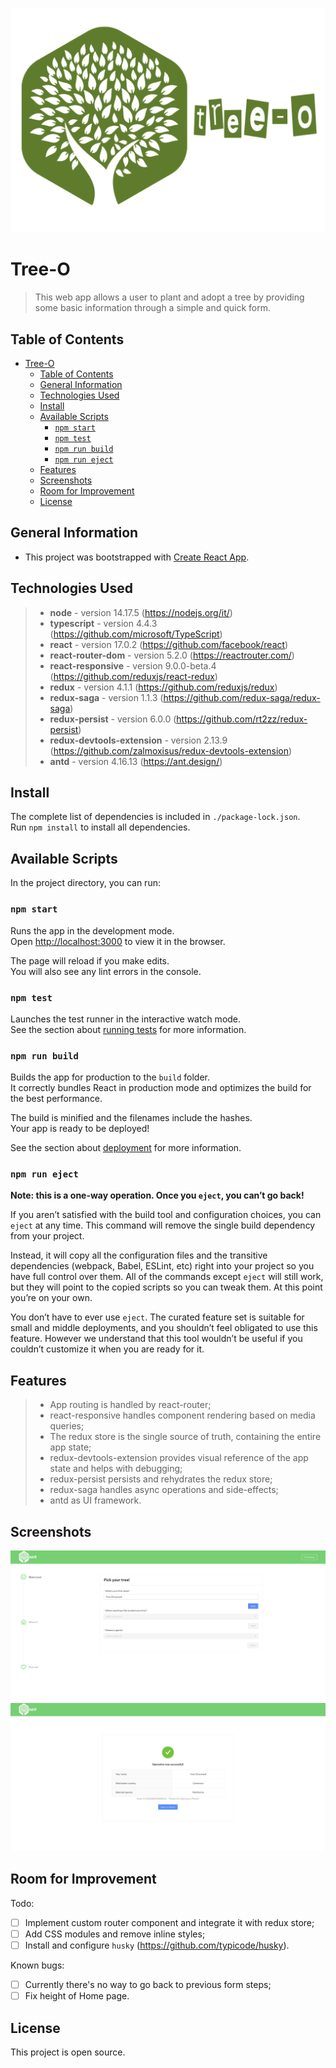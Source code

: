 ![Logo](./src/resources/logo_green.png)

# Tree-O

> This web app allows a user to plant and adopt a tree by providing some basic information through a simple and quick form.

## Table of Contents

- [Tree-O](#tree-o)
  - [Table of Contents](#table-of-contents)
  - [General Information](#general-information)
  - [Technologies Used](#technologies-used)
  - [Install](#install)
  - [Available Scripts](#available-scripts)
    - [`npm start`](#npm-start)
    - [`npm test`](#npm-test)
    - [`npm run build`](#npm-run-build)
    - [`npm run eject`](#npm-run-eject)
  - [Features](#features)
  - [Screenshots](#screenshots)
  - [Room for Improvement](#room-for-improvement)
  - [License](#license)

## General Information

- This project was bootstrapped with [Create React App](https://github.com/facebook/create-react-app).

## Technologies Used

> - **node** - version 14.17.5 (https://nodejs.org/it/)
> - **typescript** - version 4.4.3 (https://github.com/microsoft/TypeScript)
> - **react** - version 17.0.2 (https://github.com/facebook/react)
> - **react-router-dom** - version 5.2.0 (https://reactrouter.com/)
> - **react-responsive** - version 9.0.0-beta.4 (https://github.com/reduxjs/react-redux)
> - **redux** - version 4.1.1 (https://github.com/reduxjs/redux)
> - **redux-saga** - version 1.1.3 (https://github.com/redux-saga/redux-saga)
> - **redux-persist** - version 6.0.0 (https://github.com/rt2zz/redux-persist)
> - **redux-devtools-extension** - version 2.13.9 (https://github.com/zalmoxisus/redux-devtools-extension)
> - **antd** - version 4.16.13 (https://ant.design/)

## Install

The complete list of dependencies is included in `./package-lock.json`.\
Run `npm install` to install all dependencies.

## Available Scripts

In the project directory, you can run:

### `npm start`

Runs the app in the development mode.\
Open [http://localhost:3000](http://localhost:3000) to view it in the browser.

The page will reload if you make edits.\
You will also see any lint errors in the console.

### `npm test`

Launches the test runner in the interactive watch mode.\
See the section about [running tests](https://facebook.github.io/create-react-app/docs/running-tests) for more information.

### `npm run build`

Builds the app for production to the `build` folder.\
It correctly bundles React in production mode and optimizes the build for the best performance.

The build is minified and the filenames include the hashes.\
Your app is ready to be deployed!

See the section about [deployment](https://facebook.github.io/create-react-app/docs/deployment) for more information.

### `npm run eject`

**Note: this is a one-way operation. Once you `eject`, you can’t go back!**

If you aren’t satisfied with the build tool and configuration choices, you can `eject` at any time. This command will remove the single build dependency from your project.

Instead, it will copy all the configuration files and the transitive dependencies (webpack, Babel, ESLint, etc) right into your project so you have full control over them. All of the commands except `eject` will still work, but they will point to the copied scripts so you can tweak them. At this point you’re on your own.

You don’t have to ever use `eject`. The curated feature set is suitable for small and middle deployments, and you shouldn’t feel obligated to use this feature. However we understand that this tool wouldn’t be useful if you couldn’t customize it when you are ready for it.

## Features

> - App routing is handled by react-router;
> - react-responsive handles component rendering based on media queries;
> - The redux store is the single source of truth, containing the entire app state;
> - redux-devtools-extension provides visual reference of the app state and helps with debugging;
> - redux-persist persists and rehydrates the redux store;
> - redux-saga handles async operations and side-effects;
> - antd as UI framework.

## Screenshots

![Home](./src/resources/screenshot_home.png)
![Summary](./src/resources/screenshot_summary.png)

## Room for Improvement

Todo:

- [ ] Implement custom router component and integrate it with redux store;
- [ ] Add CSS modules and remove inline styles;
- [ ] Install and configure `husky` (https://github.com/typicode/husky).

Known bugs:

- [ ] Currently there's no way to go back to previous form steps;
- [ ] Fix height of Home page.

## License

This project is open source.
